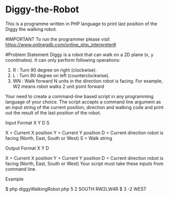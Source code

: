 # Diggy-the-Robot
This is a programme written in PHP language to print last position of the Diggy the walking robot.

#IMPORTANT
To run the programmer please visit https://www.onlinegdb.com/online_php_interpreter#

#Problem Statement
Diggy is a robot that can walk on a 2D plane (x, y coordinates). It can only perform following operations:
1.	R : Turn 90 degree on right (clockwise).
2.	L : Turn 90 degree on left (counterclockwise).
3.	WN : Walk forward N units in the direction robot is facing. For example, W2 means robot walks 2 unit point forward

Your need to create a command-line based script in any programming language of your choice. The script accepts a command line argument as an input string of the current position, direction and walking code and print out the result of the last position of the robot.

Input Format
X Y D S

X = Current X position
Y = Current Y position
D = Current direction robot is facing (North, East, South or West)
S = Walk string

Output Format
X Y D

X = Current X position
Y = Current Y position
D = Current direction robot is facing (North, East, South or West)
Your script must take these inputs from command line. 

Example

$ php diggyWalkingRobot.php 5 2 SOUTH RW2LW4R
$ 3 -2 WEST
